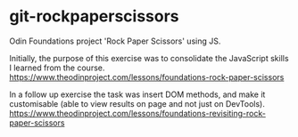 # git-rockpaperscissors
Odin Foundations project 'Rock Paper Scissors' using JS.

Initially, the purpose of this exercise was to consolidate the JavaScript skills I learned from the course.
https://www.theodinproject.com/lessons/foundations-rock-paper-scissors

In a follow up exercise the task was insert DOM methods, and make it customisable (able to view results on page and not just on DevTools).
https://www.theodinproject.com/lessons/foundations-revisiting-rock-paper-scissors



